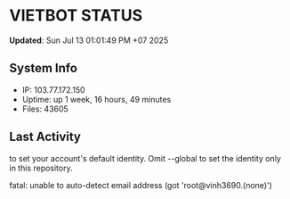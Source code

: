 # VIETBOT STATUS
**Updated**: Sun Jul 13 01:01:49 PM +07 2025

## System Info
- IP: 103.77.172.150
- Uptime: up 1 week, 16 hours, 49 minutes
- Files: 43605

## Last Activity

to set your account's default identity.
Omit --global to set the identity only in this repository.

fatal: unable to auto-detect email address (got 'root@vinh3690.(none)')
